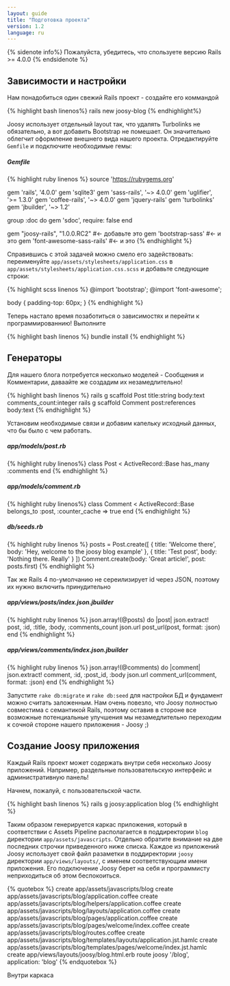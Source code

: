 ```yaml
---
layout: guide
title: "Подготовка проекта"
version: 1.2
language: ru
---
```




{% sidenote info%}
  Пожалуйста, убедитесь, что спользуете версию Rails >= 4.0.0
{% endsidenote %}

## Зависимости и настройки


Нам понадобиться один свежий Rails проект - создайте его коммандой

{% highlight bash linenos%}
  rails new joosy-blog
{% endhighlight%}

Joosy использует отдельный layout так, что удалять Turbolinks не обязательно, а вот добавить Bootstrap не помешает. Он значительно облегчит оформление внешнего вида нашего проекта.
Отредактируйте <code>Gemfile</code> и подключите  необходимые гемы:

##### Gemfile
{% highlight ruby linenos %}
  source 'https://rubygems.org'
 
  gem 'rails', '4.0.0'
  gem 'sqlite3'
  gem 'sass-rails', '~> 4.0.0'
  gem 'uglifier', '>= 1.3.0'
  gem 'coffee-rails', '~> 4.0.0'
  gem 'jquery-rails'
  gem 'turbolinks'
  gem 'jbuilder', '~> 1.2'
   
  group :doc do
    gem 'sdoc', require: false
  end
   
  gem "joosy-rails", "1.0.0.RC2"      #<- добавьте это
  gem 'bootstrap-sass'                #<- и это
  gem 'font-awesome-sass-rails'       #<- и это
{% endhighlight %}

Справившись с этой задачей можно смело его задействовать:  переименуйте <code>app/assets/stylesheets/application.css</code> в <code>app/assets/stylesheets/application.css.scss</code> и добавьте следующие строки:

{% highlight scss linenos %}
  @import 'bootstrap';
  @import 'font-awesome';
   
  body {
      padding-top: 60px;
  }
{% endhighlight %}

Теперь настало время позаботиться о зависимостях и перейти к программированнию! Выполните

{% highlight bash linenos %}
  bundle install
{% endhighlight %}

## Генераторы

Для нашего блога потребуется несколько моделей - Сообщения и Комментарии, даваайте же создадим их незамедлительно!

{% highlight bash linenos %}
  rails g scaffold Post title:string body:text comments_count:integer
  rails g scaffold Comment post:references body:text
{% endhighlight %}


Установим необходимые связи и добавим капельку исходный данных, что бы было с чем работать.

##### app/models/post.rb
{% highlight ruby linenos%}
  class Post < ActiveRecord::Base
    has_many :comments
  end
{% endhighlight %}

##### app/models/comment.rb
{% highlight ruby linenos%}
  class Comment < ActiveRecord::Base
    belongs_to :post, :counter_cache => true
  end
{% endhighlight %}

##### db/seeds.rb
{% highlight ruby linenos %}
  posts = Post.create([
    { title: 'Welcome there', body: 'Hey, welcome to the joosy blog example' },
    { title: 'Test post',     body: 'Nothing there. Really' }
  ])
  Comment.create(body: 'Great article!', post: posts.first)
{% endhighlight %}

Так же Rails 4 по-умолчанию не сереилизирует id через JSON, поэтому их нужно включить принудительно 

##### app/views/posts/index.json.jbuilder
{% highlight ruby linenos %}
  json.array!(@posts) do |post|
    json.extract! post, :id, :title, :body, :comments_count
    json.url post_url(post, format: :json)
  end
{% endhighlight %}

##### app/views/comments/index.json.jbuilder
{% highlight ruby linenos %}
  json.array!(@comments) do |comment|
    json.extract! comment, :id, :post_id, :body
    json.url comment_url(comment, format: :json)
  end
{% endhighlight %}

Запустите <code>rake db:migrate</code> и <code>rake db:seed</code> для настройки БД и фундамент можно считать заложенным. Нам очень повезло, что Joosy полностью совместима с семантикой Rails, поэтому оставив в стороне все возможные потенциальные  улучшения мы незамедлительно переходим к сочной стороне нашего приложения - Joosy ;) 

## Создание Joosy приложения

Каждый Rails  проект может содержать внутри себя несколько Joosy приложений. Например, раздельные пользовательскую интерфейс и административную панель!

Начнем, пожалуй, с пользовательской части. 

{% highlight bash linenos %}
  rails g joosy:application blog
{% endhighlight %}

Таким образом генерируется каркас приложения, который в соответствии с Assets Pipeline располагается в поддиректории <code>blog</code> директории <code>app/assets/javascripts</code>. Отдельно обратите внимание на две последних строчки приведенного ниже списка. Каждое из приложений Joosy использует свой файл разаметки в поддиректории <code>joosy</code> директории <code>app/views/layouts/</code>, с именем соответствующим имени приложения. Его подключение Joosy берет на себя и программисту неприходиться об этом беспокоиться. 

{% quotebox %}
  create  app/assets/javascripts/blog
  create  app/assets/javascripts/blog/application.coffee
  create  app/assets/javascripts/blog/helpers/application.coffee
  create  app/assets/javascripts/blog/layouts/application.coffee
  create  app/assets/javascripts/blog/pages/application.coffee
  create  app/assets/javascripts/blog/pages/welcome/index.coffee
  create  app/assets/javascripts/blog/routes.coffee
  create  app/assets/javascripts/blog/templates/layouts/application.jst.hamlc
  create  app/assets/javascripts/blog/templates/pages/welcome/index.jst.hamlc
  create  app/views/layouts/joosy/blog.html.erb
  route  joosy '/blog', application: 'blog'
{% endquotebox %}

Внутри каркаса 